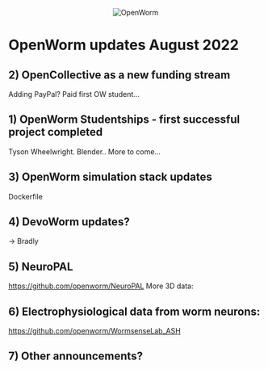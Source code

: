 <p align="center"><img src="http://www.openworm.org/img/OpenWormLogo.png" alt="OpenWorm"/></p>

# OpenWorm updates August 2022

## 2) OpenCollective as a new funding stream

Adding PayPal?
Paid first OW student…

## 1) OpenWorm Studentships - first successful project completed

Tyson Wheelwright. Blender.. More to come…

## 3) OpenWorm simulation stack updates

Dockerfile

## 4) DevoWorm updates?
-> Bradly

## 5) NeuroPAL

https://github.com/openworm/NeuroPAL
More 3D data:

## 6) Electrophysiological data from worm neurons:

https://github.com/openworm/WormsenseLab_ASH

## 7) Other announcements?
